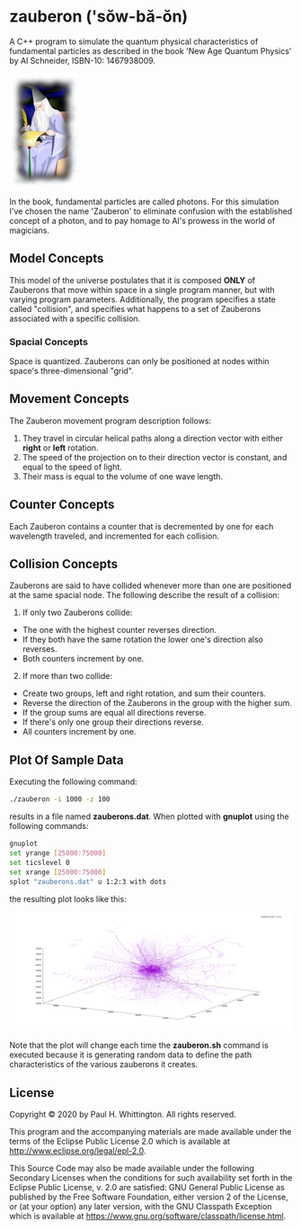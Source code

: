 # zauberon ('sŏw-bă-ŏn)    
A C++ program to simulate the quantum physical characteristics of fundamental particles as 
described in the book 'New Age Quantum Physics' by Al Schneider, ISBN-10: 1467938009.  

![Zauberon](zauberon.png)

In the book, fundamental particles are called photons.  For this simulation I've chosen the name 'Zauberon' to eliminate 
confusion with the established concept of a photon, and to pay homage to Al's prowess in the world of magicians.

## Model Concepts
This model of the universe postulates that it is composed **ONLY** of Zauberons that move within space in a single 
program manner, but with varying program parameters. Additionally, the program specifies a state called "collision", and 
specifies what happens to a set of Zauberons associated with a specific collision.

### Spacial Concepts
Space is quantized.  Zauberons can only be positioned at nodes within space's three-dimensional "grid".

## Movement Concepts
The Zauberon movement program description follows:
1. They travel in circular helical paths along a direction vector with either **right** or **left** rotation.
2. The speed of the projection on to their direction vector is constant, and equal to the speed of light.
3. Their mass is equal to the volume of one wave length.
 
## Counter Concepts
Each Zauberon contains a counter that is decremented by one for each wavelength traveled, and incremented for each 
collision. 
 
## Collision Concepts
Zauberons are said to have collided whenever more than one are positioned at the same spacial node.  The following
describe the result of a collision:
1. If only two Zauberons collide:
  * The one with the highest counter reverses direction.
  * If they both have the same rotation the lower one's direction also reverses.
  * Both counters increment by one.
2. If more than two collide:
  * Create two groups, left and right rotation, and sum their counters.
  * Reverse the direction of the Zauberons in the group with the higher sum.
  * If the group sums are equal all directions reverse.
  * If there's only one group their directions reverse.
  * All counters increment by one.

## Plot Of Sample Data
Executing the following command:
```bash
./zauberon -i 1000 -z 100
```
results in a file named **zauberons.dat**.  When plotted with **gnuplot** using the following commands:
```bash
gnuplot
set yrange [25000:75000]
set ticslevel 0 
set xrange [25000:75000]
splot "zauberons.dat" u 1:2:3 with dots
```
the resulting plot looks like this:

![Plot Of zauberons.dat](zauberons.png)

Note that the plot will change each time the **zauberon.sh** command is executed because it is generating random data
to define the path characteristics of the various zauberons it creates.

## License

Copyright © 2020 by Paul H. Whittington.  All rights reserved.

This program and the accompanying materials are made available under the
terms of the Eclipse Public License 2.0 which is available at
http://www.eclipse.org/legal/epl-2.0.

This Source Code may also be made available under the following Secondary
Licenses when the conditions for such availability set forth in the Eclipse
Public License, v. 2.0 are satisfied: GNU General Public License as published by
the Free Software Foundation, either version 2 of the License, or (at your
option) any later version, with the GNU Classpath Exception which is available
at https://www.gnu.org/software/classpath/license.html.
